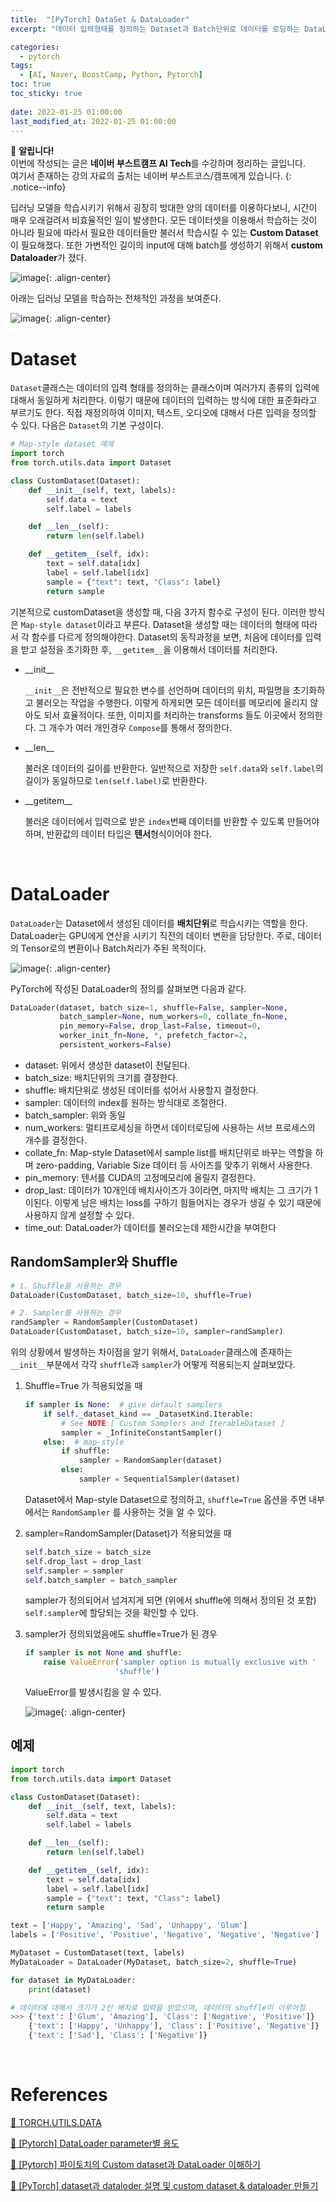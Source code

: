 ```yaml
---
title:  "[PyTorch] DataSet & DataLoader"
excerpt: "데이터 입력형태를 정의하는 Dataset과 Batch단위로 데이터를 로딩하는 DataLoader"

categories:
  - pytorch
tags:
  - [AI, Naver, BoostCamp, Python, Pytorch]
toc: true
toc_sticky: true
 
date: 2022-01-25 01:00:00
last_modified_at: 2022-01-25 01:00:00
---
```

📌 **알립니다!**<br>
이번에 작성되는 글은 **네이버 부스트캠프 AI Tech**를 수강하며 정리하는 글입니다.<br>
여기서 존재하는 강의 자료의 출처는 네이버 부스트코스/캠프에게 있습니다.
{: .notice--info}

딥러닝 모델을 학습시키기 위해서 굉장히 방대한 양의 데이터를 이용하다보니, 시간이 매우 오래걸려서 비효율적인 일이 발생한다. 모든 데이터셋을 이용해서 학습하는 것이 아니라 필요에 따라서 필요한 데이터들만 불러서 학습시킬 수 있는 **Custom Dataset**이 필요해졌다. 또한 가변적인 길이의 input에 대해 batch를 생성하기 위해서 **custom Dataloader**가 졌다.

![image](https://user-images.githubusercontent.com/91870042/151001981-d60079cf-fe54-4367-b29b-eac1a3951ce3.png){: .align-center}

아래는 딥러닝 모델을 학습하는 전체적인 과정을 보여준다.

![image](https://user-images.githubusercontent.com/91870042/150999927-9ea1f35c-60ee-4664-b2bf-e422d654d314.png){: .align-center}

# Dataset
`Dataset`클래스는 데이터의 입력 형태를 정의하는 클래스이며 여러가지 종류의 입력에 대해서 동일하게 처리한다. 이렇기 때문에 데이터의 입력하는 방식에 대한 표준화라고 부르기도 한다. 직접 재정의하여 이미지, 텍스트, 오디오에 대해서 다른 입력을 정의할 수 있다. 다음은 `Dataset`의 기본 구성이다.

```py
# Map-style dataset 예제
import torch
from torch.utils.data import Dataset

class CustomDataset(Dataset):
    def __init__(self, text, labels): 
        self.data = text
        self.label = labels

    def __len__(self):
        return len(self.label)

    def __getitem__(self, idx):
        text = self.data[idx]
        label = self.label[idx]
        sample = {"text": text, "Class": label}
        return sample
```

기본적으로 customDataset을 생성할 때, 다음 3가지 함수로 구성이 된다. 이러한 방식은 `Map-style dataset`이라고 부른다. Dataset을 생성할 때는 데이터의 형태에 따라서 각 함수를 다르게 정의해야한다. Dataset의 동작과정을 보면, 처음에 데이터를 입력을 받고 설정을 초기화한 후, `__getitem__`을 이용해서 데이터를 처리한다.

- \_\_init\_\_  
    
    `__init__`은 전반적으로 필요한 변수를 선언하며 데이터의 위치, 파일명을 초기화하고 불러오는 작업을 수행한다. 이렇게 하게되면 모든 데이터를 메모리에 올리지 않아도 되서 효율적이다. 또한, 이미지를 처리하는 transforms 들도 이곳에서 정의한다. 그 개수가 여러 개인경우 `Compose`를 통해서 정의한다.
- \_\_len\_\_ 

    불러온 데이터의 길이를 반환한다. 일반적으로 저장한 `self.data`와 `self.label`의 길이가 동일하므로 `len(self.label)`로 반환한다.
- \_\_getitem\_\_

    불러온 데이터에서 입력으로 받은 `index`번째 데이터를 반환할 수 있도록 만들어야 하며, 반환값의 데이터 타입은 **텐서**형식이어야 한다.

<br>

# DataLoader
`DataLoader`는 Dataset에서 생성된 데이터를 **배치단위**로 학습시키는 역할을 한다. DataLoader는 GPU에게 연산을 시키기 직전의 데이터 변환을 담당한다. 주로, 데이터의 Tensor로의 변환이나 Batch처리가 주된 목적이다. 

![image](https://user-images.githubusercontent.com/91870042/151015183-88068dd9-212c-408c-935d-251e38c5d1be.png){: .align-center}

PyTorch에 작성된 DataLoader의 정의를 살펴보면 다음과 같다.

```py
DataLoader(dataset, batch_size=1, shuffle=False, sampler=None,
           batch_sampler=None, num_workers=0, collate_fn=None,
           pin_memory=False, drop_last=False, timeout=0,
           worker_init_fn=None, *, prefetch_factor=2,
           persistent_workers=False)
```

- dataset: 위에서 생성한 dataset이 전달된다.
- batch_size: 배치단위의 크기를 결정한다.
- shuffle: 배치단위로 생성된 데이터를 섞어서 사용할지 결정한다.
- sampler: 데이터의 index를 원하는 방식대로 조절한다.
- batch_sampler: 위와 동일
- num_workers: 멀티프로세싱을 하면서 데이터로딩에 사용하는 서브 프로세스의 개수를 결정한다.
- collate_fn: Map-style Dataset에서 sample list를 배치단위로 바꾸는 역할을 하며 zero-padding, Variable Size 데이터 등 사이즈를 맞추기 위해서 사용한다.
- pin_memory: 텐서를 CUDA의 고정메모리에 올릴지 결정한다.
- drop_last: 데이터가 10개인데 배치사이즈가 3이라면, 마지막 배치는 그 크기가 1이된다. 이렇게 남은 배치는 loss를 구하기 힘들어지는 경우가 생길 수 있기 때문에 사용하지 않게 설정할 수 있다.
- time_out: DataLoader가 데이터를 불러오는데 제한시간을 부여한다

## RandomSampler와 Shuffle
```py
# 1. Shuffle을 사용하는 경우
DataLoader(CustomDataset, batch_size=10, shuffle=True)

# 2. Sampler를 사용하는 경우
randSampler = RandomSampler(CustomDataset)
DataLoader(CustomDataset, batch_size=10, sampler=randSampler)
```

위의 상황에서 발생하는 차이점을 알기 위해서, `DataLoader`클래스에 존재하는 `__init__`부분에서 각각 `shuffle`과 `sampler`가 어떻게 적용되는지 살펴보았다.

1. Shuffle=True 가 적용되었을 때
   
    ```py
    if sampler is None:  # give default samplers
        if self._dataset_kind == _DatasetKind.Iterable:
            # See NOTE [ Custom Samplers and IterableDataset ]
            sampler = _InfiniteConstantSampler()
        else:  # map-style
            if shuffle:
                sampler = RandomSampler(dataset)
            else:
                sampler = SequentialSampler(dataset)
    ```
    Dataset에서 Map-style Dataset으로 정의하고, `shuffle=True` 옵션을 주면 내부에서는 `RandomSampler` 를 사용하는 것을 알 수 있다.

2. sampler=RandomSampler(Dataset)가 적용되었을 때
   
    ```py
    self.batch_size = batch_size
    self.drop_last = drop_last
    self.sampler = sampler
    self.batch_sampler = batch_sampler
    ```
    sampler가 정의되어서 넘겨지게 되면 (위에서 shuffle에 의해서 정의된 것 포함) `self.sampler`에 할당되는 것을 확인할 수 있다.

3. sampler가 정의되었음에도 shuffle=True가 된 경우

    ```py
    if sampler is not None and shuffle:
        raise ValueError('sampler option is mutually exclusive with '
                        'shuffle')
    ```
    ValueError를 발생시킴을 알 수 있다.

    ![image](https://user-images.githubusercontent.com/91870042/151020407-0933af67-1540-48cc-bca6-a434a32c7ea0.png){: .align-center}


## 예제
```py
import torch
from torch.utils.data import Dataset

class CustomDataset(Dataset):
    def __init__(self, text, labels): 
        self.data = text
        self.label = labels

    def __len__(self):
        return len(self.label)

    def __getitem__(self, idx):
        text = self.data[idx]
        label = self.label[idx]
        sample = {"text": text, "Class": label}
        return sample

text = ['Happy', 'Amazing', 'Sad', 'Unhappy', 'Glum']
labels = ['Positive', 'Positive', 'Negative', 'Negative', 'Negative']

MyDataset = CustomDataset(text, labels)
MyDataLoader = DataLoader(MyDataset, batch_size=2, shuffle=True)

for dataset in MyDataLoader:
    print(dataset)

# 데이터에 대해서 크기가 2인 배치로 입력을 받았으며, 데이터의 shuffle이 이루어짐
>>> {'text': ['Glum', 'Amazing'], 'Class': ['Negative', 'Positive']}
    {'text': ['Happy', 'Unhappy'], 'Class': ['Positive', 'Negative']}
    {'text': ['Sad'], 'Class': ['Negative']}
```

<br>

# References

[📘 TORCH.UTILS.DATA](https://pytorch.org/docs/stable/data.html)

[📘 [Pytorch] DataLoader parameter별 용도](https://subinium.github.io/pytorch-dataloader/)

[📘 [Pytorch] 파이토치의 Custom dataset과 DataLoader 이해하기](https://didu-story.tistory.com/85)

[📘 [PyTorch] dataset과 dataloder 설명 및 custom dataset & dataloader 만들기](https://sanghyu.tistory.com/90)